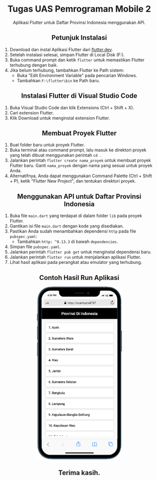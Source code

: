 <h1 align="center">Tugas UAS Pemrograman Mobile 2</h1>

<p align="center"> Aplikasi Flutter untuk Daftar Provinsi Indonesia menggunakan API.</p>

<h2 align="center">Petunjuk Instalasi</h2>

<ol >
  <li>Download dan instal Aplikasi Flutter dari <a href="https://docs.flutter.dev/getstarted/install">flutter.dev</a>.</li>
  <li>Setelah instalasi selesai, simpan Flutter di Local Disk (F:).</li>
  <li>Buka command prompt dan ketik <code>flutter</code> untuk memastikan Flutter terhubung dengan baik.</li>
  <li>Jika belum terhubung, tambahkan Flutter ke Path sistem:
    <ul>
      <li>Buka "Edit Environment Variable" pada pencarian Windows.</li>
      <li>Tambahkan <code>F:\flutter\bin</code> ke Path baru.</li>
    </ul>
  </li>
</ol>

<h2 align="center">Instalasi Flutter di Visual Studio Code</h2>

<ol >
  <li>Buka Visual Studio Code dan klik Extensions (Ctrl + Shift + X).</li>
  <li>Cari extension Flutter.</li>
  <li>Klik Download untuk menginstal extension Flutter.</li>
</ol>

<h2 align="center">Membuat Proyek Flutter</h2>

<ol >
  <li>Buat folder baru untuk proyek Flutter.</li>
  <li>Buka terminal atau command prompt, lalu masuk ke direktori proyek yang telah dibuat menggunakan perintah <code>cd <nama_folder_proyek></code>.</li>
  <li>Jalankan perintah <code>flutter create nama_proyek</code> untuk membuat proyek Flutter baru. Ganti <code>nama_proyek</code> dengan nama yang sesuai untuk proyek Anda.</li>
  <li>Alternatifnya, Anda dapat menggunakan Command Palette (Ctrl + Shift + P), ketik "Flutter New Project", dan tentukan direktori proyek.</li>
</ol>

<h2 align="center">Menggunakan API untuk Daftar Provinsi Indonesia</h2>

<ol >
  <li>Buka file <code>main.dart</code> yang terdapat di dalam folder <code>lib</code> pada proyek Flutter.</li>
  <li>Gantikan isi file <code>main.dart</code> dengan kode yang disediakan.</li>
  <li>Pastikan Anda sudah menambahkan dependensi <code>http</code> pada file <code>pubspec.yaml</code>:
    <ul>
      <li>Tambahkan <code>http: ^0.13.3</code> di bawah <code>dependencies</code>.</li>
    </ul>
  </li>
  <li>Simpan file <code>pubspec.yaml</code>.</li>
  <li>Jalankan perintah <code>flutter pub get</code> untuk menginstal dependensi baru.</li>
  <li>Jalankan perintah <code>flutter run</code> untuk menjalankan aplikasi Flutter.</li>
  <li>Lihat hasil aplikasi pada perangkat atau emulator yang terhubung.</li>
</ol>

<h2 align="center">Contoh Hasil Run Aplikasi</h2>

<p align="center">
  <img src="ss/mobile.png" alt="Gambar Hasil">
</p>

<h2 align="center">Terima kasih.</h2>
